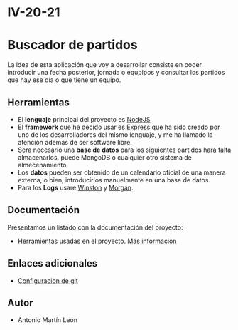 # IV-20-21
# Buscador de partidos

La idea de esta aplicación que voy a desarrollar consiste en poder introducir una fecha posterior, jornada o equpipos y consultar los partidos que hay ese día o que tiene un equipo.

## Herramientas
- El **lenguaje** principal del proyecto es [NodeJS](https://nodejs.org/es/)
- El **framework** que he decido usar es [Express](https://expressjs.com/es/) que ha sido creado por uno de los desarrolladores del mismo lenguaje, y me ha llamado la atención además de ser software libre. 
- Sera necesario una **base de datos** para los siguientes partidos hará falta almacenarlos, puede MongoDB o cualquier otro sistema de almecenamiento.
- Los **datos** pueden ser obtenido de un calendario oficial de una manera externa, o bien, introducirlos manuelmente en una base de datos.
- Para los **Logs**  usare [Winston](https://github.com/winstonjs/winston) y [Morgan](https://github.com/expressjs/morgan).

## Documentación
Presentamos un listado con la documentación del proyecto:
    
- Herramientas usadas en el proyecto. [Más informacion](https://github.com/antonioml97/IV-20-21/blob/master/docs/Herramientas.md)

## Enlaces adicionales
- [Configuracion de git](https://github.com/antonioml97/BuscadorPartidos/blob/master/docs/configGit.md)

## Autor
- Antonio Martín León